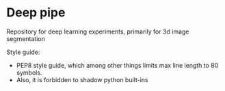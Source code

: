 # Deep pipe

Repository for deep learning experiments, primarily for 3d image segmentation

Style guide:
- PEP8 style guide, which among other things limits max line length to 80 symbols.
- Also, it is forbidden to shadow python built-ins
